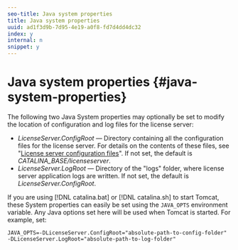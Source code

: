 ```yaml
---
seo-title: Java system properties
title: Java system properties
uuid: ad1f3d9b-7d95-4e19-a0f8-fd7d4dd4dc32
index: y
internal: n
snippet: y
---
```


# Java system properties {#java-system-properties}

The following two Java System properties may optionally be set to modify the location of configuration and log files for the license server:

* *LicenseServer.ConfigRoot* — Directory containing all the configuration files for the license server. For details on the contents of these files, see "[License server configuration files](../../aaxs-protected-streaming/aaxs-license-server-config-files/aaxs-configuration-directory-structure.md)". If not set, the default is *CATALINA_BASE/licenseserver*. 
* *LicenseServer.LogRoot* — Directory of the "logs" folder, where license server application logs are written. If not set, the default is *LicenseServer.ConfigRoot*.

If you are using [!DNL catalina.bat] or [!DNL catalina.sh] to start Tomcat, these System properties can easily be set using the `JAVA_OPTS` environment variable. Any Java options set here will be used when Tomcat is started. For example, set:

```
JAVA_OPTS=-DLicenseServer.ConfigRoot="absolute-path-to-config-folder" -DLicenseServer.LogRoot="absolute-path-to-log-folder"
```

